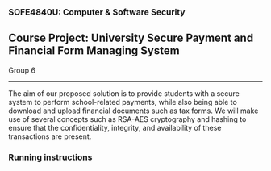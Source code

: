 ### SOFE4840U: Computer & Software Security

## Course Project: University Secure Payment and Financial Form Managing System

Group 6

-------------------------------------------

The aim of our proposed solution is to provide students with a secure system to perform school-related payments, while also being able to download and upload financial documents such as tax forms.
We will make use of several concepts such as RSA-AES cryptography and hashing to ensure that the confidentiality, integrity, and availability of these transactions are present. 

### Running instructions

